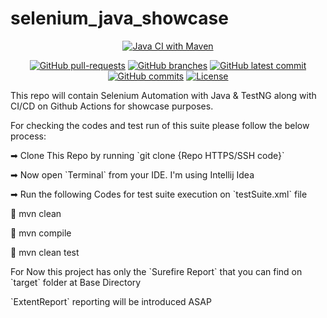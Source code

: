 # selenium_java_showcase

<div align="center"> 

[![Java CI with Maven](https://github.com/Mahbub091/selenium_java_showcase/actions/workflows/maven.yml/badge.svg)](https://github.com/Mahbub091/selenium_java_showcase/actions/workflows/maven.yml)
</div>

<div align="center">
        
[![GitHub pull-requests](https://img.shields.io/github/issues-pr/Mahbub091/selenium_java_showcase.svg)](https://GitHub.com/Mahbub091/selenium_java_showcase/pull/)
[![GitHub branches](https://badgen.net/github/branches/Mahbub091/selenium_java_showcase)](https://github.com/Mahbub091/selenium_java_showcase)
[![GitHub latest commit](https://badgen.net/github/last-commit/Mahbub091/selenium_java_showcase)](https://GitHub.com/Mahbub091/selenium_java_showcase/commit/)
[![GitHub commits](https://badgen.net/github/commits/Mahbub091/selenium_java_showcase)](https://GitHub.com/Mahbub091/selenium_java_showcase/commit/)
[![License](https://img.shields.io/badge/License-Apache%202.0-blue.svg)](https://opensource.org/licenses/Apache-2.0)
</div>

 <p>This repo will contain Selenium Automation with Java &amp; TestNG along with CI/CD on Github Actions for showcase purposes.</p> 

<P>For checking the codes and test run of this suite please follow the below process:</p>
<P>➡ Clone This Repo by running `git clone {Repo HTTPS/SSH code}`</p>
<P>➡ Now open `Terminal` from your IDE. I'm using Intellij Idea</p>
<P>➡ Run the following Codes for test suite execution on `testSuite.xml` file</p>
                    💠 mvn clean</p>
                    💠 mvn compile</p>
                    💠 mvn clean test</p>

<P>For Now this project has only the `Surefire Report` that you can find on `target` folder at Base Directory</p>

<P>`ExtentReport` reporting will be introduced ASAP</p>


